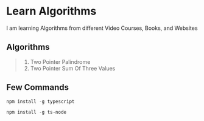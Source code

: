 # Learn Algorithms

I am learning Algorithms from different Video Courses, Books, and Websites

## Algorithms

> 1. Two Pointer Palindrome
> 1. Two Pointer Sum Of Three Values

## Few Commands

```powershell
npm install -g typescript

npm install -g ts-node
```
